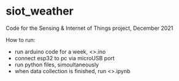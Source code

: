 # siot_weather
Code for the Sensing &amp; Internet of Things project, December 2021


How to run: 
- run arduino code for a week, <>.ino
- connect esp32 to pc via microUSB port
- run python files, simoultaneously
- when data collection is finished, run <>.ipynb
